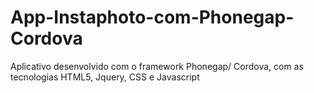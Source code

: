 # App-Instaphoto-com-Phonegap-Cordova
Aplicativo desenvolvido com o framework Phonegap/ Cordova, com as tecnologias HTML5, Jquery, CSS e Javascript

